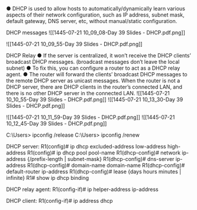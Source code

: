 ● DHCP is used to allow hosts to automatically/dynamically learn various aspects of their network configuration, such as IP address, subnet mask, default gateway, DNS server, etc, without manual/static configuration.

DHCP messages
![[1445-07-21 10_09_08-Day 39 Slides - DHCP.pdf.png]]

![[1445-07-21 10_09_55-Day 39 Slides - DHCP.pdf.png]]


DHCP Relay
● If the server is centralized, it won’t receive the DHCP clients’ broadcast DHCP messages. (broadcast messages don’t leave the local subnet) 
● To fix this, you can configure a router to act as a DHCP relay agent. 
● The router will forward the clients’ broadcast DHCP messages to the remote DHCP server as unicast messages.
When the router is not a DHCP server, there are DHCP clients in the router’s connected LAN, and there is no other DHCP server in the connected LAN.
![[1445-07-21 10_10_55-Day 39 Slides - DHCP.pdf.png]]
![[1445-07-21 10_13_30-Day 39 Slides - DHCP.pdf.png]]


![[1445-07-21 10_11_59-Day 39 Slides - DHCP.pdf.png]]
![[1445-07-21 10_12_45-Day 39 Slides - DHCP.pdf.png]]


C:\Users> ipconfig /release 
C:\Users> ipconfig /renew 

DHCP server:
		R1(config)# ip dhcp excluded-address low-address high-address 
		R1(config)# ip dhcp pool pool-name 
		R1(dhcp-config)# network ip-address {/prefix-length | subnet-mask} 
		R1(dhcp-config)# dns-server ip-address 
		R1(dhcp-config)# domain-name domain-name 
		R1(dhcp-config)# default-router ip-address 
		R1(dhcp-config)# lease {days hours minutes | infinite} R1# show ip dhcp binding

DHCP relay agent:
		R1(config-if)# ip helper-address ip-address

DHCP client:
		R1(config-if)# ip address dhcp

